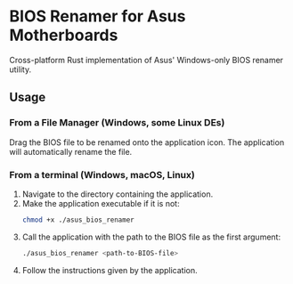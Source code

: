 # BIOS Renamer for Asus Motherboards

Cross-platform Rust implementation of Asus' Windows-only BIOS renamer utility.

## Usage

### From a File Manager (Windows, some Linux DEs)

Drag the BIOS file to be renamed onto the application icon. The application will automatically rename
the file.

### From a terminal (Windows, macOS, Linux)

1. Navigate to the directory containing the application.
2. Make the application executable if it is not:
   ``` bash
   chmod +x ./asus_bios_renamer 
   ```
3. Call the application with the path to the BIOS file as the first argument:
    ``` bash
    ./asus_bios_renamer <path-to-BIOS-file>
    ```
4. Follow the instructions given by the application.